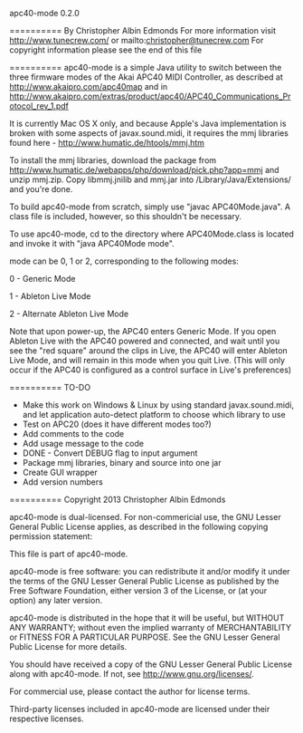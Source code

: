 apc40-mode 0.2.0

==========
By Christopher Albin Edmonds
For more information visit http://www.tunecrew.com/ or mailto:christopher@tunecrew.com
For copyright information please see the end of this file

==========
apc40-mode is a simple Java utility to switch between the three firmware modes of the Akai APC40 MIDI Controller, as described at http://www.akaipro.com/apc40map and in http://www.akaipro.com/extras/product/apc40/APC40_Communications_Protocol_rev_1.pdf

It is currently Mac OS X only, and because Apple's Java implementation is broken with some aspects of javax.sound.midi, it requires the mmj libraries found here - http://www.humatic.de/htools/mmj.htm

To install the mmj libraries, download the package from http://www.humatic.de/webapps/php/download/pick.php?app=mmj and unzip mmj.zip. Copy libmmj.jnilib and mmj.jar into /Library/Java/Extensions/ and you're done.

To build apc40-mode from scratch, simply use "javac APC40Mode.java". A class file is included, however, so this shouldn't be necessary.

To use apc40-mode, cd to the directory where APC40Mode.class is located and invoke it with "java APC40Mode mode".

mode can be 0, 1 or 2, corresponding to the following modes:

0 - Generic Mode

1 - Ableton Live Mode

2 - Alternate Ableton Live Mode

Note that upon power-up, the APC40 enters Generic Mode. If you open Ableton Live with the APC40 powered and connected, and wait until you see the "red square" around the clips in Live, the APC40 will enter Ableton Live Mode, and will remain in this mode when you quit Live. (This will only occur if the APC40 is configured as a control surface in Live's preferences)

==========
TO-DO

- Make this work on Windows & Linux by using standard javax.sound.midi, and let application auto-detect platform to choose which library to use
- Test on APC20 (does it have different modes too?)
- Add comments to the code
- Add usage message to the code
- DONE - Convert DEBUG flag to input argument
- Package mmj libraries, binary and source into one jar
- Create GUI wrapper
- Add version numbers

==========
Copyright 2013 Christopher Albin Edmonds

apc40-mode is dual-licensed. For non-commericial use, the GNU Lesser General
Public License applies, as described in the following copying permission statement:

This file is part of apc40-mode.

apc40-mode is free software: you can redistribute it and/or modify
it under the terms of the GNU Lesser General Public License as published by
the Free Software Foundation, either version 3 of the License, or
(at your option) any later version.

apc40-mode is distributed in the hope that it will be useful,
but WITHOUT ANY WARRANTY; without even the implied warranty of
MERCHANTABILITY or FITNESS FOR A PARTICULAR PURPOSE.  See the
GNU Lesser General Public License for more details.

You should have received a copy of the GNU Lesser General Public License
along with apc40-mode.  If not, see <http://www.gnu.org/licenses/>.

For commercial use, please contact the author for license terms.

Third-party licenses included in apc40-mode are licensed under their respective licenses.

